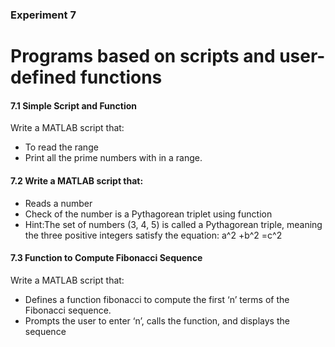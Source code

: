 ### Experiment 7
# Programs based on scripts and user-defined functions

#### 7.1 Simple Script and Function
Write a MATLAB script that:
- To read the range
- Print all the prime numbers with in a range.

#### 7.2 Write a MATLAB script that:
- Reads a number
- Check of the number is a Pythagorean triplet using function
- Hint:The set of numbers (3, 4, 5) is called a Pythagorean triple, meaning the three positive integers satisfy the equation: a^2 +b^2 =c^2

#### 7.3 Function to Compute Fibonacci Sequence
Write a MATLAB script that:
- Defines a function fibonacci to compute the first ‘n’ terms of the Fibonacci sequence.
- Prompts the user to enter ‘n’, calls the function, and displays the sequence
